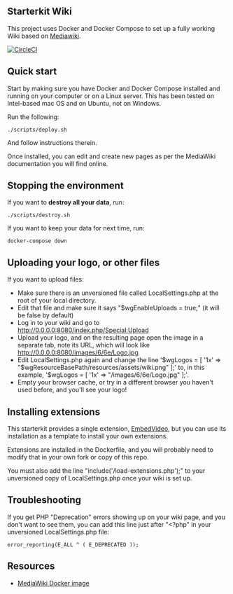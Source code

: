 Starterkit Wiki
-----

This project uses Docker and Docker Compose to set up a fully working Wiki based on [Mediawiki](https://www.mediawiki.org/wiki/MediaWiki).

[![CircleCI](https://circleci.com/gh/dcycle/starterkit-mediawiki/tree/master.svg?style=svg)](https://circleci.com/gh/dcycle/starterkit-mediawiki/tree/master)

Quick start
-----

Start by making sure you have Docker and Docker Compose installed and running on your computer or on a Linux server. This has been tested on Intel-based mac OS and on Ubuntu, not on Windows.

Run the following:

    ./scripts/deploy.sh

And follow instructions therein.

Once installed, you can edit and create new pages as per the MediaWiki documentation you will find online.

Stopping the environment
-----

If you want to **destroy all your data**, run:

    ./scripts/destroy.sh

If you want to keep your data for next time, run:

    docker-compose down

Uploading your logo, or other files
-----

If you want to upload files:

* Make sure there is an unversioned file called LocalSettings.php at the root of your local directory.
* Edit that file and make sure it says "$wgEnableUploads = true;" (it will be false by default)
* Log in to your wiki and go to http://0.0.0.0:8080/index.php/Special:Upload
* Upload your logo, and on the resulting page open the image in a separate tab, note its URL, which will look like http://0.0.0.0:8080/images/6/6e/Logo.jpg
* Edit LocalSettings.php again and change the line '$wgLogos = [ '1x' => "$wgResourceBasePath/resources/assets/wiki.png" ];' to, in this example, '$wgLogos = [ '1x' => "/images/6/6e/Logo.jpg" ];'.
* Empty your browser cache, or try in a different browser you haven't used before, and you'll see your logo!

Installing extensions
-----

This starterkit provides a single extension, [EmbedVideo](https://www.mediawiki.org/wiki/Extension:EmbedVideo#Installation), but you can use its installation as a template to install your own extensions.

Extensions are installed in the Dockerfile, and you will probably need to modify that in your own fork or copy of this repo.

You must also add the line "include('/load-extensions.php');" to your unversioned copy of LocalSettings.php once your wiki is set up.

Troubleshooting
-----

If you get PHP "Deprecation" errors showing up on your wiki page, and you don't want to see them, you can add this line just after "<?php" in your unversioned LocalSettings.php file:

    error_reporting(E_ALL ^ ( E_DEPRECATED ));

Resources
-----

* [MediaWiki Docker image](https://hub.docker.com/_/mediawiki)
